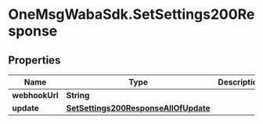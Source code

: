 # OneMsgWabaSdk.SetSettings200Response

## Properties

Name | Type | Description | Notes
------------ | ------------- | ------------- | -------------
**webhookUrl** | **String** |  | [optional] 
**update** | [**SetSettings200ResponseAllOfUpdate**](SetSettings200ResponseAllOfUpdate.md) |  | 


